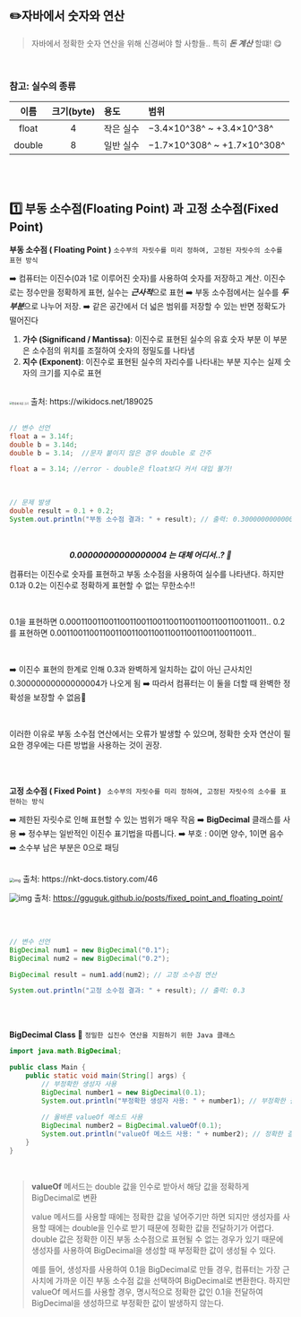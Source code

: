 ## ✏️자바에서 숫자와 연산

> 자바에서 정확한 숫자 연산을 위해 신경써야 할 사항들..
> 특히 ***돈 계산*** 할떄! 😋

<br/>

### 참고: 실수의 종류

|  이름  | 크기(byte) | 용도      | 범위                        |
| :----: | :--------: | :-------- | :-------------------------- |
| float  |     4      | 작은 실수 | −3.4×10^38^ ~ +3.4×10^38^   |
| double |     8      | 일반 실수 | −1.7×10^308^ ~ +1.7×10^308^ |

<br/>

<br/>

## 1️⃣  부동 소수점(Floating Point) 과 고정 소수점(Fixed Point)

**부동 소수점 ( Floating Point )**   `소수부의 자릿수를 미리 정하여, 고정된 자릿수의 소수를 표현 방식`

➡️ 컴퓨터는 이진수(0과 1로 이루어진 숫자)를 사용하여 숫자를 저장하고 계산.
     이진수로는 정수만을 정확하게 표현, 실수는 ***근사적***으로 표현
➡️ 부동 소수점에서는 실수를 ***두 부분***으로 나누어 저장.
➡️ 같은 공간에서 더 넓은 범위를 저장할 수 있는 반면 정확도가 떨어진다

1. **가수 (Significand / Mantissa)**: 이진수로 표현된 실수의 유효 숫자 부분 
   이 부분은 소수점의 위치를 조절하여 숫자의 정밀도를 나타냄
2. **지수 (Exponent)**: 이진수로 표현된 실수의 자리수를 나타내는 부분 
   지수는 실제 숫자의 크기를 지수로 표현

<br/>

<img src="https://wikidocs.net/images/page/189025/float%EC%99%80_double.jpg" alt="종류에 따른 크기" style="zoom:30%;" />
출처: https://wikidocs.net/189025

<br/>

<br/>

```java
// 변수 선언
float a = 3.14f;
double b = 3.14d;
double b = 3.14;  //문자 붙이지 않은 경우 double 로 간주

float a = 3.14; //error - double은 float보다 커서 대입 불가!
```

<br/>

```java
// 문제 발생
double result = 0.1 + 0.2;
System.out.println("부동 소수점 결과: " + result); // 출력: 0.30000000000000004
```

</br>

<div align="center">

***0.00000000000000004 는 대체 어디서..? 🤔***

</div>

컴퓨터는 이진수로 숫자를 표현하고 부동 소수점을 사용하여 실수를 나타낸다.
하지만 0.1과 0.2는 이진수로 정확하게 표현할 수 없는 무한소수!!

</br>

0.1을 표현하면 0.0001100110011001100110011001100110011001100110011..
0.2를 표현하면 0.001100110011001100110011001100110011001100110011..

</br>

➡️ 이진수 표현의 한계로 인해 0.3과 완벽하게 일치하는 값이 아닌 근사치인 0.30000000000000004가 나오게 됨
➡️ 따라서 컴퓨터는 이 둘을 더할 때 완벽한 정확성을 보장할 수 없음🥷

</br>

이러한 이유로 부동 소수점 연산에서는 오류가 발생할 수 있으며, 
정확한 숫자 연산이 필요한 경우에는 다른 방법을 사용하는 것이 권장.

</br>

</br>

**고정 소수점 ( Fixed Point )**   ` 소수부의 자릿수를 미리 정하여, 고정된 자릿수의 소수를 표현하는 방식`

➡️ 제한된 자릿수로 인해 표현할 수 있는 범위가 매우 작음
➡️ **BigDecimal** 클래스를 사용
➡️ 정수부는 일반적인 이진수 표기법을 따릅니다.
➡️ 부호 : 0이면 양수, 1이면 음수
➡️ 소수부 남은 부분은 0으로 패딩

</br>

<img src="https://blog.kakaocdn.net/dn/d5M4tb/btrb1wUvUcB/XCrOt5QYGeTXtoOimqXG5k/img.png" alt="img" style="zoom:50%;" />
출처: https://nkt-docs.tistory.com/46

</br>

![img](https://gguguk.github.io/assets/img/post_img/floating_point_example.png)
출처: https://gguguk.github.io/posts/fixed_point_and_floating_point/

</br>

</br>

```java
// 변수 선언
BigDecimal num1 = new BigDecimal("0.1");
BigDecimal num2 = new BigDecimal("0.2");

BigDecimal result = num1.add(num2); // 고정 소수점 연산

System.out.println("고정 소수점 결과: " + result); // 출력: 0.3
```

</br>

</br>

**BigDecimal Class 🤔**  `정밀한 십진수 연산을 지원하기 위한 Java 클래스`

```java
import java.math.BigDecimal;

public class Main {
    public static void main(String[] args) {
        // 부정확한 생성자 사용
        BigDecimal number1 = new BigDecimal(0.1);
        System.out.println("부정확한 생성자 사용: " + number1); // 부정확한 결과 출력
        
        // 올바른 valueOf 메소드 사용
        BigDecimal number2 = BigDecimal.valueOf(0.1);
        System.out.println("valueOf 메소드 사용: " + number2); // 정확한 결과 출력
    }
}
```

</br>

> **valueOf** 메서드는 double 값을 인수로 받아서 해당 값을 정확하게 BigDecimal로 변환
>
> value 메서드를 사용할 때에는 정확한 값을 넣어주기만 하면 되지만 생성자를 사용할 때에는 double을 인수로 받기 때문에 정확한 값을 전달하기가 어렵다. double 값은 정확한 이진 부동 소수점으로 표현될 수 없는 경우가 있기 때문에 생성자를 사용하여 BigDecimal을 생성할 때 부정확한 값이 생성될 수 있다.
>
> 예를 들어, 생성자를 사용하여 0.1을 BigDecimal로 만들 경우, 컴퓨터는 가장 근사치에 가까운 이진 부동 소수점 값을 선택하여 BigDecimal로 변환한다. 하지만 valueOf 메서드를 사용할 경우, 명시적으로 정확한 값인 0.1을 전달하여 BigDecimal을 생성하므로 부정확한 값이 발생하지 않는다.

